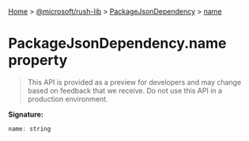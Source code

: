 [Home](./index) &gt; [@microsoft/rush-lib](./rush-lib.md) &gt; [PackageJsonDependency](./rush-lib.packagejsondependency.md) &gt; [name](./rush-lib.packagejsondependency.name.md)

# PackageJsonDependency.name property

> This API is provided as a preview for developers and may change based on feedback that we receive. Do not use this API in a production environment.


**Signature:**
```javascript
name: string
```
